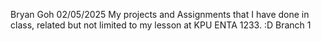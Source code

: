 Bryan Goh 02/05/2025
My projects and Assignments that I have done in class, related but not limited to my lesson at KPU ENTA 1233.
:D
Branch 1